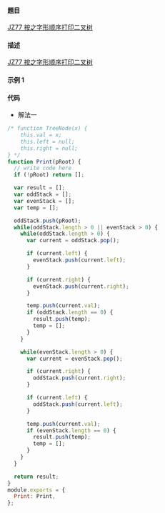#### 題目

[JZ77 按之字形顺序打印二叉树](https://www.nowcoder.com/practice/91b69814117f4e8097390d107d2efbe0?tpId=13&tqId=23454&ru=/practice/435fb86331474282a3499955f0a41e8b&qru=/ta/coding-interviews/question-ranking)

#### 描述

[JZ77 按之字形顺序打印二叉树](https://www.nowcoder.com/practice/91b69814117f4e8097390d107d2efbe0?tpId=13&tqId=23454&ru=/practice/435fb86331474282a3499955f0a41e8b&qru=/ta/coding-interviews/question-ranking)

#### 示例 1

#### 代码

- 解法一

```js
/* function TreeNode(x) {
    this.val = x;
    this.left = null;
    this.right = null;
} */
function Print(pRoot) {
  // write code here
  if (!pRoot) return [];

  var result = [];
  var oddStack = [];
  var evenStack = [];
  var temp = [];

  oddStack.push(pRoot);
  while(oddStack.length > 0 || evenStack > 0) {
    while(oddStack.length > 0) {
      var current = oddStack.pop();

      if (current.left) {
        evenStack.push(current.left);
      }

      if (current.right) {
        evenStack.push(current.right);
      } 

      temp.push(current.val);
      if (oddStack.length == 0) {
        result.push(temp);
        temp = [];
      }
    }

    while(evenStack.length > 0) {
      var current = evenStack.pop();

      if (current.right) {
        oddStack.push(current.right);
      }

      if (current.left) {
        oddStack.push(current.left);
      }

      temp.push(current.val);
      if (evenStack.length == 0) {
        result.push(temp);
        temp = [];
      }
    }
  }

  return result;
}
module.exports = {
  Print: Print,
};
```
